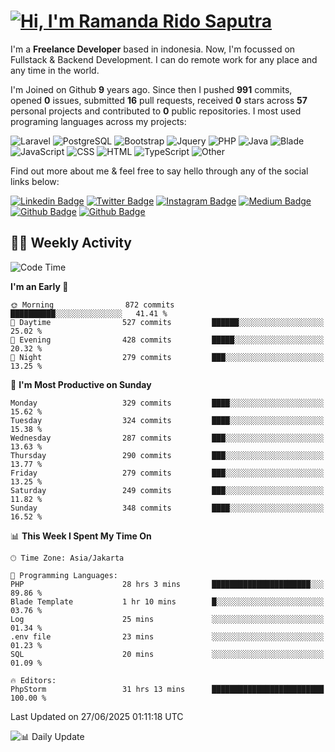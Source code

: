 # [![Hi, I'm Ramanda Rido Saputra](https://readme-typing-svg.herokuapp.com?size=24&vCenter=true&lines=%F0%9F%91%8B+Hi%2C+I'm+Ramanda+Rido+Saputra+;%F0%9F%92%BB+Fullstack+Web+Developer+)](https://git.io/typing-svg)

I'm a **Freelance Developer** based in indonesia. Now, I'm focussed on Fullstack & Backend Development. I can do remote work for any place and any time in the world.

I'm Joined on Github **9** years ago. Since then I pushed **991** commits, opened **0** issues, submitted **16** pull requests, received **0** stars across **57** personal projects and contributed to **0** public repositories.
I most used programing languages across my projects:

![Laravel](https://img.shields.io/badge/Laravel-FF2D20?flat&logo=laravel&logoColor=white)
![PostgreSQL](https://img.shields.io/badge/PostgreSQL-316192?flat&logo=postgresql&logoColor=white)
![Bootstrap](https://img.shields.io/badge/Bootstrap-563D7C?flat&logo=bootstrap&logoColor=white)
![Jquery](https://img.shields.io/badge/jQuery-0769AD?flat&logo=jquery&logoColor=white)
![PHP](https://img.shields.io/badge/-PHP-%234F5D95?style=flat&logo=PHP&logoColor=white)
![Java](https://img.shields.io/badge/-Java-%23b07219?style=flat&logo=Java&logoColor=white)
![Blade](https://img.shields.io/badge/-Blade-%23f7523f?style=flat&logo=Blade&logoColor=white)
![JavaScript](https://img.shields.io/badge/-JavaScript-%23f1e05a?style=flat&logo=JavaScript&logoColor=white)
![CSS](https://img.shields.io/badge/-CSS-%23663399?style=flat&logo=CSS&logoColor=white)
![HTML](https://img.shields.io/badge/-HTML-%23e34c26?style=flat&logo=HTML&logoColor=white)
![TypeScript](https://img.shields.io/badge/-TypeScript-%233178c6?style=flat&logo=TypeScript&logoColor=white)
![Other](https://img.shields.io/badge/-Other-%23ededed?style=flat&logo=Other&logoColor=white)

Find out more about me & feel free to say hello through any of the social links below:

[![Linkedin Badge](https://img.shields.io/badge/-ramandaaridogh-blue?style=flat&logo=Linkedin&logoColor=white&link=https://www.linkedin.com/in/ramanda-rido-saputra/)](https://www.linkedin.com/in/ramanda-rido-saputra/)
[![Twitter Badge](https://img.shields.io/badge/-ramandaaridogh-%231DA1F2.svg?style=flat&logo=twitter&logoColor=white&link=https://www.twitter.com/ramandaaridogh)](https://www.twitter.com/ramandaaridogh/)
[![Instagram Badge](https://img.shields.io/badge/-ramandaaridogh-purple?style=flat&logo=instagram&logoColor=white&link=https://instagram.com/ramandaaridogh_/)](https://instagram.com/ramandaaridogh_)
[![Medium Badge](https://img.shields.io/badge/-@ramandaaridogh-%2312100E.svg?style=flat&logo=Medium&logoColor=white&link=https://medium.com/@ramandaaridogh/)](https://medium.com/@ramandaaridogh)
[![Github Badge](https://img.shields.io/badge/-@ramandaaridogh-100000.svg?style=flat&logo=github&logoColor=white&link=https://github.com/ramandaaridogh)](https://github.com/ramandaaridogh)
[![Github Badge](https://img.shields.io/badge/-@mxcode-100000.svg?style=flat&logo=github&logoColor=white&link=https://github.com/ramanda-mxcode)](https://github.com/ramanda-mxcode)

## 👨‍💻 Weekly Activity
<!--START_SECTION:waka-->
![Code Time](http://img.shields.io/badge/Code%20Time-1%2C316%20hrs%203%20mins-blue)

**I'm an Early 🐤** 

```text
🌞 Morning                872 commits         ██████████░░░░░░░░░░░░░░░   41.41 % 
🌆 Daytime                527 commits         ██████░░░░░░░░░░░░░░░░░░░   25.02 % 
🌃 Evening                428 commits         █████░░░░░░░░░░░░░░░░░░░░   20.32 % 
🌙 Night                  279 commits         ███░░░░░░░░░░░░░░░░░░░░░░   13.25 % 
```
📅 **I'm Most Productive on Sunday** 

```text
Monday                   329 commits         ████░░░░░░░░░░░░░░░░░░░░░   15.62 % 
Tuesday                  324 commits         ████░░░░░░░░░░░░░░░░░░░░░   15.38 % 
Wednesday                287 commits         ███░░░░░░░░░░░░░░░░░░░░░░   13.63 % 
Thursday                 290 commits         ███░░░░░░░░░░░░░░░░░░░░░░   13.77 % 
Friday                   279 commits         ███░░░░░░░░░░░░░░░░░░░░░░   13.25 % 
Saturday                 249 commits         ███░░░░░░░░░░░░░░░░░░░░░░   11.82 % 
Sunday                   348 commits         ████░░░░░░░░░░░░░░░░░░░░░   16.52 % 
```


📊 **This Week I Spent My Time On** 

```text
🕑︎ Time Zone: Asia/Jakarta

💬 Programming Languages: 
PHP                      28 hrs 3 mins       ██████████████████████░░░   89.86 % 
Blade Template           1 hr 10 mins        █░░░░░░░░░░░░░░░░░░░░░░░░   03.76 % 
Log                      25 mins             ░░░░░░░░░░░░░░░░░░░░░░░░░   01.34 % 
.env file                23 mins             ░░░░░░░░░░░░░░░░░░░░░░░░░   01.23 % 
SQL                      20 mins             ░░░░░░░░░░░░░░░░░░░░░░░░░   01.09 % 

🔥 Editors: 
PhpStorm                 31 hrs 13 mins      █████████████████████████   100.00 % 
```


 Last Updated on 27/06/2025 01:11:18 UTC
<!--END_SECTION:waka-->

![📊 Daily Update](https://github.com/ramandaaridogh/ramandaaridogh/actions/workflows/update-activity.yml/badge.svg)
